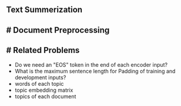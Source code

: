 ## Text Summerization

## \# Document Preprocessing



## \# Related Problems

- Do we need an "EOS" token in the end of each encoder input?
- What is the maximum sentence length for Padding of training and development inputs?
- words of each topic
- topic embedding matrix
- topics of each document
